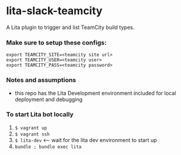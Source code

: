 # lita-slack-teamcity
A Lita plugin to trigger and list TeamCity build types.

### Make sure to setup these configs:
```
export TEAMCITY_SITE=<teamcity site url>
export TEAMCITY_USER=<teamcity user>
export TEAMCITY_PASS=<teamcity password>
```

### Notes and assumptions
- this repo has the Lita Development environment included for local deployment and debugging

### To start Lita bot locally
1. ```$ vagrant up```
1. ```$ vagrant ssh```
1. ```$ lita-dev``` <--  wait for the lita dev environment to start up
1. ```bundle ; bundle exec lita```
